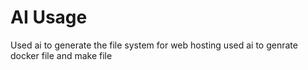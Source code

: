 # AI Usage
Used ai to generate the file system for web hosting
used ai to genrate docker file and make file